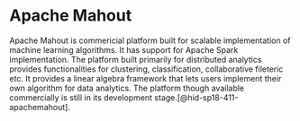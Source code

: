 Apache Mahout
=============

Apache Mahout is commericial platform built for scalable implementation
of machine learning algorithms. It has support for Apache Spark
implementation. The platform built primarily for distributed analytics
provides functionalities for clustering, classification, collaborative
fileteric etc. It provides a linear algebra framework that lets users
implement their own algorithm for data analytics. The platform though
available commercially is still in its development
stage.[@hid-sp18-411-apachemahout].
